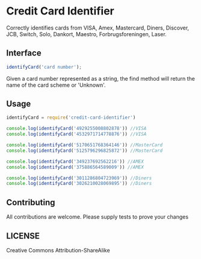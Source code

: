 Credit Card Identifier
=============
Correctly identifies cards from VISA, Amex, Mastercard, Diners, Discover, JCB, Switch, Solo, Dankort, Maestro, Forbrugsforeningen, Laser.

Interface
-----
```js
identifyCard('card number');
```
Given a card number represented as a string, the find method will return the name of the card scheme or 'Unknown'.

Usage
-----
```js
identifyCard = require('credit-card-identifier')

console.log(identifyCard('4929255008802878')) //VISA
console.log(identifyCard('4532971714778876')) //VISA

console.log(identifyCard('5170651768364146')) //MasterCard
console.log(identifyCard('5125796296825872')) //MasterCard

console.log(identifyCard('349237692562216')) //AMEX
console.log(identifyCard('375886564589009')) //AMEX

console.log(identifyCard('3011286804723969')) //Diners
console.log(identifyCard('3026210028069895')) //Diners
```

Contributing
------------
All contributions are welcome. 
Please supply tests to prove your changes

LICENSE
-------
Creative Commons Attribution-ShareAlike
